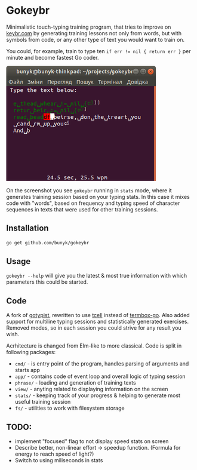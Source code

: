 # Gokeybr
Minimalistic touch-typing training program, that tries to improve on [keybr.com](https://www.keybr.com/) by generating training lessons not only from words, but with symbols from code, or any other type of text you would want to train on.

You could, for example, train to type ten `if err != nil { return err }` per minute and become fastest Go coder.

![Screenshot of a Gokeybr session](screenshot.png)

On the screenshot you see `gokeybr` running in `stats` mode, where it generates training session based on your typing stats. In this case it mixes code with "words", based on frequency and typing speed of character sequences in texts that were used for other training sessions.


## Installation

```bash
go get github.com/bunyk/gokeybr
```

## Usage

`gokeybr --help` will give you the latest & most true information with which parameters this could be started.

## Code
A fork of [gotypist](https://github.com/pb-/gotypist), rewritten to use [tcell](https://github.com/gdamore/tcell/) instead of [termbox-go](https://github.com/nsf/termbox-go). Also added support for multiline typing sessions and statistically generated exercises. Removed modes, so in each session you could strive for any result you wish.

Acrhitecture is changed from Elm-like to more classical. Code is split in following packages:

- `cmd/` - is entry point of the program, handles parsing of arguments and starts app
- `app/` - contains code of event loop and overall logic of typing session
- `phrase/` - loading and generation of training texts
- `view/` - anyting related to displaying information on the screen
- `stats/` - keeping track of your progress & helping to generate most useful training session
- `fs/` - utilities to work with filesystem storage

## TODO:

- implement "focused" flag to not display speed stats on screen
- Describe better, non-linear effort -> speedup function. (Formula for energy to reach speed of light?)
- Switch to using miliseconds in stats
